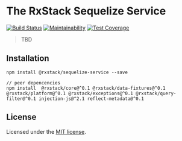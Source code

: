 # The RxStack Sequelize Service

[![Build Status](https://travis-ci.org/rxstack/sequelize-service.svg?branch=master)](https://travis-ci.org/rxstack/sequelize-service)
[![Maintainability](https://api.codeclimate.com/v1/badges/0605416059f00234dbc3/maintainability)](https://codeclimate.com/github/rxstack/sequelize-service/maintainability)
[![Test Coverage](https://api.codeclimate.com/v1/badges/0605416059f00234dbc3/test_coverage)](https://codeclimate.com/github/rxstack/sequelize-service/test_coverage)

> TBD

## Installation

```
npm install @rxstack/sequelize-service --save

// peer depencencies
npm install  @rxstack/core@^0.1 @rxstack/data-fixtures@^0.1 @rxstack/platform@^0.1 @rxstack/exceptions@^0.1 @rxstack/query-filter@^0.1 injection-js@^2.1 reflect-metadata@^0.1

```


## License

Licensed under the [MIT license](LICENSE).

